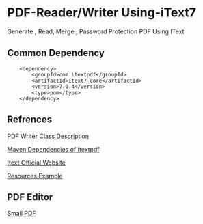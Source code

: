 # PDF-Reader/Writer Using-iText7
Generate , Read, Merge , Password Protection PDF Using IText 

## Common Dependency
```
	<dependency>
	    <groupId>com.itextpdf</groupId>
	    <artifactId>itext7-core</artifactId>
	    <version>7.0.4</version>
	    <type>pom</type>
	</dependency>
  ```

## Refrences

[PDF Writer Class Description](https://api.itextpdf.com/iText7/java/7.1.7/com/itextpdf/kernel/pdf/PdfWriter.html)

[Maven Dependencies of Itextpdf](https://mvnrepository.com/artifact/com.itextpdf/itext7-core/7.0.4)

[Itext Official Website](https://itextpdf.com/en/products/itext-7/itext-7-core)

[Resources Example](https://itextpdf.com/en/resources/examples)

## PDF Editor

[Small PDF](https://smallpdf.com/edit-pdf)

